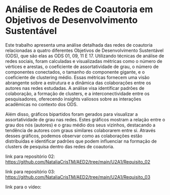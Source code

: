 # Análise de Redes de Coautoria em Objetivos de Desenvolvimento Sustentável

Este trabalho apresenta uma análise detalhada das redes de coautoria relacionadas a quatro diferentes Objetivos de Desenvolvimento Sustentável (ODS), que são elas as ODS 01, 09, 11 E 17. Utilizando técnicas de análise de redes sociais, foram calculadas e visualizadas métricas como o número de vértices e arestas, o coeficiente de assortatividade de grau, o número de componentes conectados, o tamanho do componente gigante, e o coeficiente de clustering médio. Essas métricas fornecem uma visão abrangente sobre a estrutura e a dinâmica das colaborações entre os autores nas redes estudadas. A análise visa identificar padrões de colaboração, a formação de clusters, e a interconectividade entre os pesquisadores, oferecendo insights valiosos sobre as interações acadêmicas no contexto dos ODS.

Além disso, gráficos bipartidos foram gerados para visualizar a assortatividade de grau nas redes. Estes gráficos mostram a relação entre o grau dos nós (autores) e o grau médio dos seus vizinhos, destacando a tendência de autores com graus similares colaborarem entre si. Através desses gráficos, podemos observar como as colaborações estão distribuídas e identificar padrões que podem influenciar na formação de clusters de pesquisa dentro das redes de coautoria.

link para repositório 02: https://github.com/NataliaCrisTM/AED2/tree/main/U2A1/Requisito_02

link para repositório 03: https://github.com/NataliaCrisTM/AED2/tree/main/U2A1/Requisito_03

link para o vídeo: